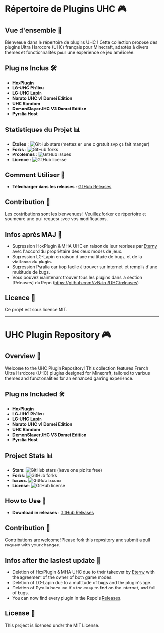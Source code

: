 # Répertoire de Plugins UHC 🎮

## Vue d'ensemble 📖
Bienvenue dans le répertoire de plugins UHC ! Cette collection propose des plugins Ultra Hardcore (UHC) français pour Minecraft, adaptés à divers thèmes et fonctionnalités pour une expérience de jeu améliorée.

## Plugins Inclus 🛠️
- **HoxPlugin**
- **LG-UHC Ph1lou**
- **LG-UHC Lapin**
- **Naruto UHC v1 Domei Edition**
- **UHC Random**
- **DemonSlayerUHC V3 Domei Edition**
- **Pyralia Host**

## Statistiques du Projet 📊
- **Étoiles** : ![GitHub stars](https://img.shields.io/github/stars/zNairu/UHC) (mettez en une c gratuit svp ça fait manger)
- **Forks** : ![GitHub forks](https://img.shields.io/github/forks/zNairu/UHC)
- **Problèmes** : ![GitHub issues](https://img.shields.io/github/issues/zNairu/UHC)
- **Licence** : ![GitHub license](https://img.shields.io/github/license/zNairu/UHC)

## Comment Utiliser 🚀
- **Télécharger dans les releases** : [GitHub Releases](https://github.com//zNairu/UHC/releases)

## Contribution 🤝
Les contributions sont les bienvenues ! Veuillez forker ce répertoire et soumettre une pull request avec vos modifications.

## Infos après MAJ 📣

- Supression HoxPlugin & MHA UHC en raison de leur reprises par [Eterny](https://discord.gg/eternyuhc) avec l'accord du propriétaire des deux modes de jeux.
- Supression LG-Lapin en raison d'une multitude de bugs, et de la vieillesse du plugin.
- Supression Pyralia car trop facile à trouver sur internet, et remplis d'une multitude de bugs.
- Vous pouvez maintenant trouver tous les plugins dans la section [Releases] du Repo (https://github.com//zNairu/UHC/releases).

## Licence 📄
Ce projet est sous licence MIT.  

  
---

# UHC Plugin Repository 🎮

## Overview 📖
Welcome to the UHC Plugin Repository! This collection features French Ultra Hardcore (UHC) plugins designed for Minecraft, tailored to various themes and functionalities for an enhanced gaming experience.

## Plugins Included 🛠️
- **HoxPlugin**
- **LG-UHC Ph1lou**
- **LG-UHC Lapin**
- **Naruto UHC v1 Domei Edition**
- **UHC Random**
- **DemonSlayerUHC V3 Domei Edition**
- **Pyralia Host**

## Project Stats 📊
- **Stars**: ![GitHub stars](https://img.shields.io/github/stars/zNairu/UHC) (leave one plz its free)
- **Forks**: ![GitHub forks](https://img.shields.io/github/forks/zNairu/UHC)
- **Issues**: ![GitHub issues](https://img.shields.io/github/issues/zNairu/UHC)
- **License**: ![GitHub license](https://img.shields.io/github/license/zNairu/UHC)

## How to Use 🚀
- **Download in releases** : [GitHub Releases](https://github.com//zNairu/UHC/releases)

## Contribution 🤝
Contributions are welcome! Please fork this repository and submit a pull request with your changes.

## Infos after the lastest update 📣
- Deletion of HoxPlugin & MHA UHC due to their takeover by [Eterny](https://discord.gg/eternyuhc) with the agreement of the owner of both game modes.
- Deletion of LG-Lapin due to a multitude of bugs and the plugin's age.
- Deletion of Pyralia because it's too easy to find on the Internet, and full of bugs.
- You can now find every plugin in the Repo's [Releases](https://github.com//zNairu/UHC/releases).

  
## License 📄
This project is licensed under the MIT License.
